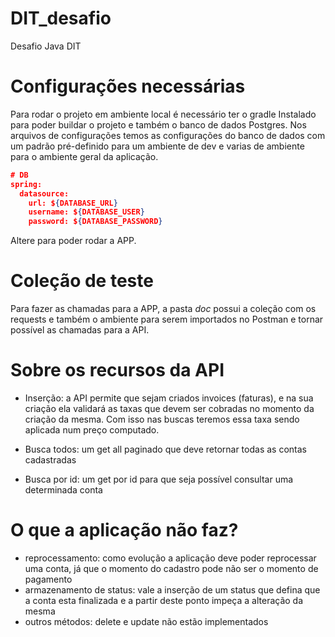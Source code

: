 # DIT_desafio

Desafio Java DIT 


# Configurações necessárias

Para rodar o projeto em ambiente local é necessário ter o gradle Instalado para poder buildar o projeto e também o banco de dados Postgres. Nos arquivos de configurações temos as configurações do banco de dados com um padrão pré-definido para um ambiente de dev e varias de ambiente para o ambiente geral da aplicação. 

```json
# DB
spring:
  datasource:
    url: ${DATABASE_URL}
    username: ${DATABASE_USER}
    password: ${DATABASE_PASSWORD}
```

Altere para poder rodar a APP. 

# Coleção de teste 

Para fazer as chamadas para a APP, a pasta _doc_ possui a coleção com os requests e também o ambiente para serem importados no Postman e tornar possível as chamadas para a API. 


# Sobre os recursos da API 

* Inserção: a API permite que sejam criados invoices (faturas), e na sua criação ela validará as taxas que devem ser cobradas no momento da criação da mesma. Com isso nas buscas teremos essa taxa sendo aplicada num preço computado. 

* Busca todos: um get all paginado que deve retornar todas as contas cadastradas 

* Busca por id: um get por id para que seja possível consultar uma determinada conta

# O que a aplicação não faz? 

* reprocessamento: como evolução a aplicação deve poder reprocessar uma conta, já que o momento do cadastro pode não ser o momento de pagamento
* armazenamento de status: vale a inserção de um status que defina que a conta esta finalizada e a partir deste ponto impeça a alteração da mesma
* outros métodos: delete e update não estão implementados
